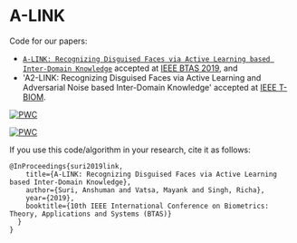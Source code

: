 # A-LINK

Code for our papers:

-  [`A-LINK: Recognizing Disguised Faces via Active Learning based Inter-Domain Knowledge`](http://iab-rubric.org/papers/2019_BTAS_ALINK.pdf) accepted at [IEEE BTAS 2019](http://ieee-biometrics.org/btas2019/), and
-  'A2-LINK: Recognizing Disguised Faces via Active Learning and Adversarial Noise based Inter-Domain Knowledge' accepted at [IEEE T-BIOM](http://tbiom.ieee-biometrics.org/).

[![PWC](https://img.shields.io/endpoint.svg?url=https://paperswithcode.com/badge/a-link-recognizing-disguised-faces-via-active/heterogeneous-face-recognition-on-cmu-mpie)](https://paperswithcode.com/sota/heterogeneous-face-recognition-on-cmu-mpie?p=a-link-recognizing-disguised-faces-via-active)

[![PWC](https://img.shields.io/endpoint.svg?url=https://paperswithcode.com/badge/a-link-recognizing-disguised-faces-via-active/heterogeneous-face-recognition-on-disguised)](https://paperswithcode.com/sota/heterogeneous-face-recognition-on-disguised?p=a-link-recognizing-disguised-faces-via-active)

If you use this code/algorithm in your research, cite it as follows:

```
@InProceedings{suri2019link,
    title={A-LINK: Recognizing Disguised Faces via Active Learning based Inter-Domain Knowledge},
    author={Suri, Anshuman and Vatsa, Mayank and Singh, Richa},
    year={2019},
    booktitle={10th IEEE International Conference on Biometrics: Theory, Applications and Systems (BTAS)}
  }
}
```
